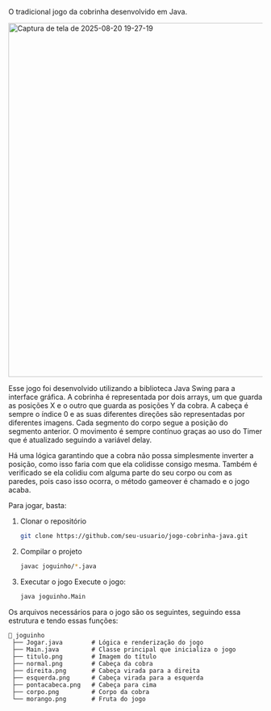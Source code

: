 O tradicional jogo da cobrinha desenvolvido em Java. 

<img width="909" height="701" alt="Captura de tela de 2025-08-20 19-27-19" src="https://github.com/user-attachments/assets/1e55c45e-2400-49b7-b606-bbeebb76b32f" />

Esse jogo foi desenvolvido utilizando a biblioteca Java Swing para a interface gráfica.
A cobrinha é representada por dois arrays, um que guarda as posições X e o outro que guarda as posições Y da cobra. 
A cabeça é sempre o índice 0 e as suas diferentes direções são representadas por diferentes imagens. Cada segmento do corpo segue a posição do segmento anterior. 
O movimento é sempre contínuo graças ao uso do Timer que é atualizado seguindo a variável delay.

Há uma lógica garantindo que a cobra não possa simplesmente inverter a posição, como isso faria com que ela colidisse consigo mesma. 
Também é verificado se ela colidiu com alguma parte do seu corpo ou com as paredes, pois caso isso ocorra, o método gameover é chamado e o jogo acaba. 

Para jogar, basta:

1. Clonar o repositório
   ```bash
   git clone https://github.com/seu-usuario/jogo-cobrinha-java.git
   ```
2. Compilar o projeto
   ```bash
   javac joguinho/*.java
   ```
3. Executar o jogo
   Execute o jogo:
   ```bash
   java joguinho.Main
   ```

Os arquivos necessários para o jogo são os seguintes, seguindo essa estrutura e tendo essas funções:
```
📁 joguinho
 ├── Jogar.java        # Lógica e renderização do jogo
 ├── Main.java         # Classe principal que inicializa o jogo
 ├── titulo.png        # Imagem do título
 ├── normal.png        # Cabeça da cobra
 ├── direita.png       # Cabeça virada para a direita
 ├── esquerda.png      # Cabeça virada para a esquerda
 ├── pontacabeca.png   # Cabeça para cima
 ├── corpo.png         # Corpo da cobra
 └── morango.png       # Fruta do jogo
```
